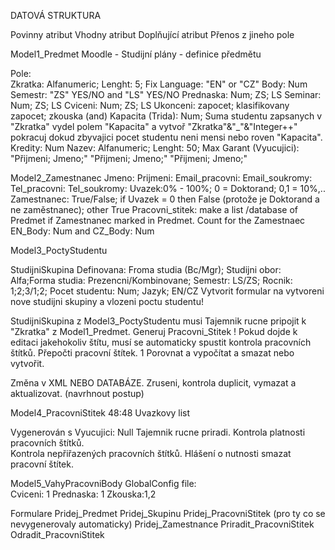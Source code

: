 DATOVÁ STRUKTURA 

 
Povinny atribut 
Vhodny atribut 
Doplňující atribut 
Přenos z jineho pole 

 

 

 

Model1_Predmet 
Moodle - Studijní plány - definice předmětu 

Pole:  
Zkratka: Alfanumeric; Lenght: 5; Fix 
Language: "EN" or "CZ" 
Body: Num 
Semestr: "ZS" YES/NO and "LS" YES/NO 
Prednaska: Num; ZS; LS 
Seminar: Num; ZS; LS 
Cviceni: Num; ZS; LS 
Ukonceni: zapocet; klasifikovany zapocet; zkouska (and) 
Kapacita (Trida): Num; Suma studentu zapsanych v "Zkratka" vydel polem "Kapacita" a vytvoř "Zkratka"&"_"&"Integer++" pokracuj dokud  zbyvajici pocet studentu neni mensi nebo roven "Kapacita". 
Kredity: Num 
Nazev: Alfanumeric; Lenght: 50; Max 
Garant (Vyucujici): "Přijmeni; Jmeno;"  "Přijmeni; Jmeno;" "Přijmeni; Jmeno;"  

 

Model2_Zamestnanec 
Jmeno: 
Prijmeni: 
Email_pracovni: 
Email_soukromy: 
Tel_pracovni: 
Tel_soukromy: 
Uvazek:0% - 100%; 0 = Doktorand; 0,1 = 10%,.. 
Zamestnanec: True/False; if Uvazek = 0 then False (protože je Doktorand a ne zaměstnanec); other True 
Pracovni_stitek:  make a list /database of Predmet  if Zamestnanec marked in Predmet. Count for the Zamestnaec EN_Body:  Num and CZ_Body: Num 


Model3_PoctyStudentu 

StudijniSkupina 
Definovana: Froma studia (Bc/Mgr); Studijni obor: Alfa;Forma studia: Prezencni/Kombinovane; Semestr: LS/ZS; Rocnik: 1;2;3/1;2; Pocet studentu: Num; Jazyk; EN/CZ 
Vytvorit formular na vytvoreni nove studijni skupiny a vlozeni poctu studentu! 

StudijniSkupina z Model3_PoctyStudentu musi Tajemnik rucne pripojit k "Zkratka" z Model1_Predmet. 
Generuj Pracovni_Stitek 
! Pokud dojde k editaci jakehokoliv štítu, musí se automaticky spustit kontrola pracovních štítků. Přepočti pracovní štítek. 1 Porovnat a vypočítat a smazat nebo vytvořit. 

Změna v XML NEBO DATABÁZE. 
Zruseni, kontrola duplicit, vymazat a aktualizovat. (navrhnout postup) 

 

 

Model4_PracovniStitek 48:48 
Uvazkovy list 

Vygenerován s Vyucujici: Null Tajemnik rucne priradi. 
Kontrola platnosti pracovních štítků.  
Kontrola nepřiřazených pracovních štítků. 
Hlášení o nutnosti smazat pracovní štítek. 

 

Model5_VahyPracovniBody 
GlobalConfig file:  
Cviceni: 1 
Prednaska: 1 
Zkouska:1,2 

 

Formulare 
Pridej_Predmet 
Pridej_Skupinu 
Pridej_PracovniStitek (pro ty co se nevygenerovaly automaticky) 
Pridej_Zamestnance 
Priradit_PracovniStitek 
Odradit_PracovniStitek 

 

 

 



 
